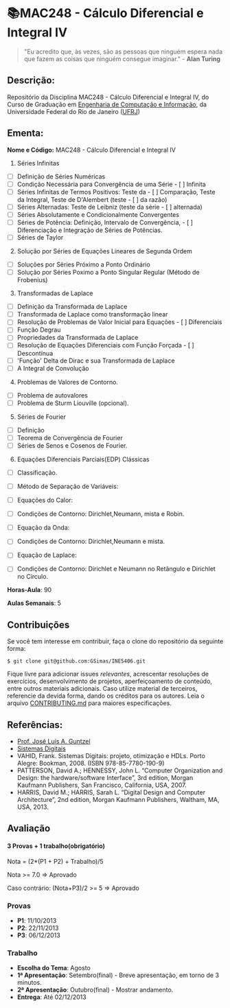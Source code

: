 # 📚MAC248 - Cálculo Diferencial e Integral IV

> "Eu acredito que, às vezes, são as pessoas que ninguém espera nada que fazem as coisas que ninguém consegue imaginar." - **Alan Turing**

## Descrição:

Repositório da Disciplina MAC248 - Cálculo Diferencial e Integral IV, do Curso de Graduação em [Engenharia de Computação e Informação](http://geltro.ufsc.br/), da Universidade Federal do Rio de Janeiro ([UFRJ](ufrj.br))

## Ementa:

**Nome e Código:** MAC248 - Cálculo Diferencial e Integral IV

1. Séries Infinitas

- [ ] Definição de Séries Numéricas
- [ ] Condição Necessária para Convergência de uma Série - [ ] Infinita
- [ ] Séries Infinitas de Termos Positivos: Teste da - [ ] Comparação, Teste da Integral, Teste de D'Alembert (teste - [ ] da razão)
- [ ] Séries Alternadas: Teste de Leibniz (teste da série - [ ] alternada)
- [ ] Séries Absolutamente e Condicionalmente Convergentes
- [ ] Séries de Potência: Definição, Intervalo de Convergência, - [ ] Diferenciação e Integração de Séries de Potências.
- [ ] Séries de Taylor

2. Solução por Séries de Equações Lineares de Segunda Ordem

- [ ] Soluções por Sëries Próximo a Ponto Ordinário
- [ ] Solução por Séries Poximo a Ponto Singular Regular (Método de Frobenius)

3. Transformadas de Laplace

- [ ] Definição da Transformada de Laplace
- [ ] Transformada de Laplace como transformação linear
- [ ] Resolução de Problemas de Valor Inicial para Equações - [ ] Diferenciais
- [ ] Função Degrau
- [ ] Propriedades da Transformada de Laplace
- [ ] Resolução de Equações Diferenciais com Função Forçada - [ ] Descontínua
- [ ] 'Função' Delta de Dirac e sua Transformada de Laplace
- [ ] A Integral de Convolução

4. Problemas de Valores de Contorno.

- [ ] Problema de autovalores
- [ ] Problema de Sturm Liouville (opcional).

5. Séries de Fourier

- [ ] Definição
- [ ] Teorema de Convergência de Fourier
- [ ] Séries de Senos e Cosenos de Fourier.

6. Equações Diferenciais Parciais(EDP) Clássicas

- [ ] Classificação.
- [ ] Método de Separação de Variáveis:

- [ ] Equações do Calor:
- [ ] Condições de Contorno: Dirichlet,Neumann, mista e Robin.
- [ ] Equação da Onda:
- [ ] Condições de Contorno: Dirichlet,Neumann e mista.
- [ ] Equação de Laplace:
- [ ] Condições de Contorno: Dirichlet e Neumann no Retângulo e Dirichlet no Círculo.

**Horas-Aula**: 90

**Aulas Semanais**: 5

## **Contribuições**

Se você tem interesse em contribuir, faça o clone do repositório da seguinte forma:

```
$ git clone git@github.com:GSimas/INE5406.git
```

Fique livre para adicionar issues _relevantes_, acrescentar resoluções de exercícios, desenvolvimento de projetos, aperfeiçoamento de conteúdo, entre outros materiais adicionais. Caso utilize material de terceiros, referencie da devida forma, dando os créditos para os autores.
Leia o arquivo [CONTRIBUTING.md](https://github.com/GSimas/INE5406/blob/master/CONTRIBUTING.md) para maiores especificações.

## Referências:

- [Prof. José Luís A. Guntzel](https://www.inf.ufsc.br/~j.guntzel/)
- [Sistemas Digitais](https://www.inf.ufsc.br/~j.guntzel/ine5406/ine5406.html)
- VAHID, Frank. Sistemas Digitais: projeto, otimização e HDLs. Porto Alegre: Bookman, 2008. (ISBN 978-85-7780-190-9)
- PATTERSON, David A.; HENNESSY, John L. “Computer Organization and Design: the hardware/software Interface”, 3rd edition, Morgan Kaufmann Publishers, San Francisco, California, USA, 2007.
- HARRIS, David M.; HARRIS, Sarah L. “Digital Design and Computer Architecture”, 2nd edition, Morgan Kaufmann Publishers, Waltham, MA, USA, 2013.

## Avaliação

#### 3 Provas + 1 trabalho(obrigatório)

Nota = (2\*(P1 + P2) + Trabalho)/5

Nota >= 7.0 => Aprovado

Caso contrário: (Nota+P3)/2 >= 5 => Aprovado

### Provas

- **P1**: 11/10/2013
- **P2**: 22/11/2013
- **P3**: 06/12/2013

### Trabalho

- **Escolha do Tema**: Agosto
- **1ª Apresentação**: Setembro(final) - Breve apresentação, em torno de 3 minutos.
- **2ª Apresentação**: Outubro(final) - Mostrar andamento.
- **Entrega**: Até 02/12/2013

